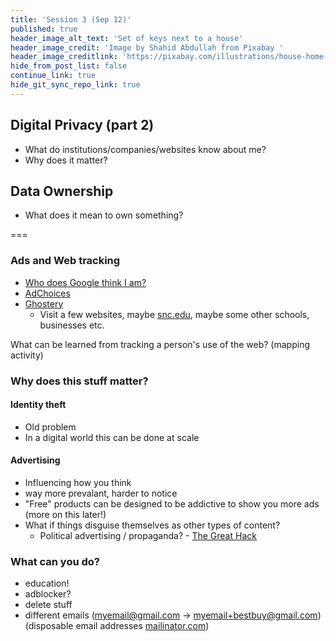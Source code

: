 ```yaml
---
title: 'Session 3 (Sep 12)'
published: true
header_image_alt_text: 'Set of keys next to a house'
header_image_credit: 'Image by Shahid Abdullah from Pixabay '
header_image_creditlink: 'https://pixabay.com/illustrations/house-home-ownership-domestic-2368389/'
hide_from_post_list: false
continue_link: true
hide_git_sync_repo_link: true
---
```

## Digital Privacy (part 2)
* What do institutions/companies/websites know about me?
* Why does it matter?

## Data Ownership
* What does it mean to own something?

===

### Ads and Web tracking

* [Who does Google think I am?](https://adssettings.google.com/authenticated)
* [AdChoices](http://www.aboutads.info/choices/)
* [Ghostery](https://www.ghostery.com)
  * Visit a few websites, maybe [snc.edu](https://snc.edu), maybe some other schools, businesses etc.

What can be learned from tracking a person's use of the web? (mapping activity)

### Why does this stuff matter?

#### Identity theft

* Old problem
* In a digital world this can be done at scale

#### Advertising

* Influencing how you think
* way more prevalant, harder to notice
* "Free" products can be designed to be addictive to show you more ads (more on this later!)
* What if things disguise themselves as other types of content?
  * Political advertising / propaganda? - [The Great Hack](https://www.netflix.com/title/80117542)

### What can you do?

* education!
* adblocker?
* delete stuff
* different emails (myemail@gmail.com -> myemail+bestbuy@gmail.com) (disposable email addresses [mailinator.com](https://mailinator.com))
